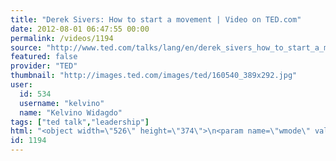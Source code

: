 ```yaml
---
title: "Derek Sivers: How to start a movement | Video on TED.com"
date: 2012-08-01 06:47:55 00:00
permalink: /videos/1194
source: "http://www.ted.com/talks/lang/en/derek_sivers_how_to_start_a_movement.html"
featured: false
provider: "TED"
thumbnail: "http://images.ted.com/images/ted/160540_389x292.jpg"
user:
  id: 534
  username: "kelvino"
  name: "Kelvino Widagdo"
tags: ["ted talk","leadership"]
html: "<object width=\"526\" height=\"374\">\n<param name=\"wmode\" value=\"transparent\"><param name=\"movie\" value=\"http://video.ted.com/assets/player/swf/EmbedPlayer.swf\"><param name=\"allowFullScreen\" value=\"true\"><param name=\"allowScriptAccess\" value=\"always\"><param name=\"wmode\" value=\"transparent\"><param name=\"bgColor\" value=\"#ffffff\"><param name=\"flashvars\" value=\"vu=http://video.ted.com/talk/stream/2010U/Blank/DerekSivers_2010U-320k.mp4&amp;su=http://images.ted.com/images/ted/tedindex/embed-posters/DerekSivers-2010U.embed_thumbnail.jpg&amp;vw=512&amp;vh=288&amp;ap=0&amp;ti=814&amp;lang=en&amp;introDuration=15330&amp;adDuration=4000&amp;postAdDuration=830&amp;adKeys=talk=derek_sivers_how_to_start_a_movement;year=2010;theme=the_creative_spark;event=TED2010;tag=business;tag=dance;tag=entertainment;tag=leadership;tag=marketing;tag=video;&amp;preAdTag=tconf.ted/embed;tile=1;sz=512x288;\"><embed src=\"http://video.ted.com/assets/player/swf/EmbedPlayer.swf\" pluginspace=\"http://www.macromedia.com/go/getflashplayer\" type=\"application/x-shockwave-flash\" wmode=\"transparent\" bgcolor=\"#ffffff\" width=\"526\" height=\"374\" allowfullscreen=\"true\" allowscriptaccess=\"always\" flashvars=\"vu=http://video.ted.com/talk/stream/2010U/Blank/DerekSivers_2010U-320k.mp4&amp;su=http://images.ted.com/images/ted/tedindex/embed-posters/DerekSivers-2010U.embed_thumbnail.jpg&amp;vw=512&amp;vh=288&amp;ap=0&amp;ti=814&amp;lang=en&amp;introDuration=15330&amp;adDuration=4000&amp;postAdDuration=830&amp;adKeys=talk=derek_sivers_how_to_start_a_movement;year=2010;theme=the_creative_spark;event=TED2010;tag=business;tag=dance;tag=entertainment;tag=leadership;tag=marketing;tag=video;&amp;preAdTag=tconf.ted/embed;tile=1;sz=512x288;\"></embed></object>"
id: 1194
---
```


